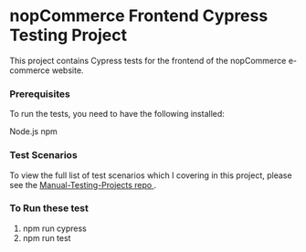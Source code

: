 # nopCommerce Frontend Cypress Testing Project

This project contains Cypress tests for the frontend of the nopCommerce e-commerce website.

### Prerequisites

To run the tests, you need to have the following installed:

Node.js
npm

### Test Scenarios

To view the full list of test scenarios which I covering in this project, please see the [Manual-Testing-Projects repo ](https://github.com/usamaNoshad/Manual-Testing-Projects.git).

### To Run these test

1. npm run cypress
2. npm run test
